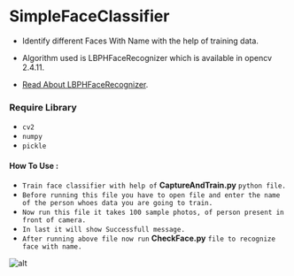 # SimpleFaceClassifier
* Identify different Faces With Name with the help of training data.

* Algorithm used is LBPHFaceRecognizer which is available in opencv 2.4.11.

* [Read About LBPHFaceRecognizer](http://eyalarubas.com/face-detection-and-recognition.html).

### Require Library

* `cv2`
* `numpy`
* `pickle`

#### How To Use :
* `Train face classifier with help of` **CaptureAndTrain.py** `python file.`
* `Before running this file you have to open file and enter the name of the person whoes data you are going to train.`
* `Now run this file it takes 100 sample photos, of person present in front of camera.`
* `In last it will show Successfull message.`
* `After running above file now run` **CheckFace.py** `file to recognize face with name.`



![alt](https://github.com/prajwalsingh/SimpleFaceClassifier/blob/master/SimpleFaceClassifier.png)
